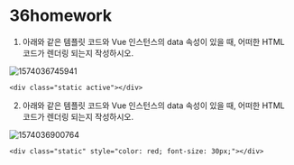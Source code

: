 # 36homework


1. 아래와 같은 템플릿 코드와 Vue 인스턴스의 data 속성이 있을 때, 어떠한 HTML 코드가
렌더링 되는지 작성하시오.

![1574036745941](36homework.assets/1574036745941.png)

```
<div class="static active"></div>
```



2. 아래와 같은 템플릿 코드와 Vue 인스턴스의 data 속성이 있을 때, 어떠한 HTML 코드가
    렌더링 되는지 작성하시오.

  

![1574036900764](36homework.assets/1574036900764.png)

```
<div class="static" style="color: red; font-size: 30px;"></div>
```


